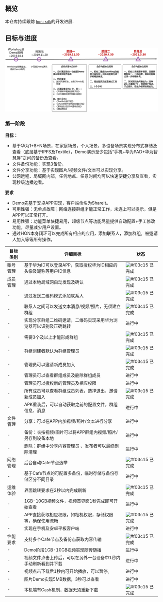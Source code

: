 ## 概览

本仓库持续跟踪 [`hon-sdk`](http://159.138.3.74/mediawiki/index.php/%E9%A6%96%E9%A1%B5)的开发进展.

## 目标与进度
![](https://github.com/SJTU-OpenNetwork/D-SDK/blob/master/doc/image/goals.png)

### 第一阶段

**目标：**
- 基于华为1+8+N场景，在家庭场景，个人场景，多设备场景实现分布式存储及查看（底层基于IPFS及Textile），Demo演示至少包括“手机+华为PAD+华为智慧屏”之间的备份及查看。
- 文件备份功能：实现3备份。
- 文件分享功能：基于实现图片/视频文件/文本可以实现分享。
- 公网远程、局域网内部，任何地点、任意时间均可以快速便捷分享及查看，实现秒级边播边看。

**要求**
- Demo先基于安卓APP实现，客户端命名为ShareIt。
- 可用性强：无单点故障；网络连接群组才能正常工作，未连上可以提示，但是APP可以正常打开。
- 易用性强：功能菜单快捷易用，超级节点等功能尽量提供自动配置+手工修改功能，尽量减少用户设置。
- 通过HON本身闭环可以完成所有相应的应用，添加联系人，添加群组，被邀请人加入等等所有操作。


| 目标类别 |  详细目标   | 状态  |
| ----    |  ----  | ----  |
|账号管理| 基于华为ID可以登录APP，获取授权华为ID相应的头像及昵称等用户ID信息 | ![#f03c15](https://placehold.it/15/c5f015/000000?text=+) 已完成 |
|成员管理|通过本地局域网自动发现及确认| ![#f03c15](https://placehold.it/15/c5f015/000000?text=+) 已完成 |
|-|通过发送二维码模式添加联系人| ![#f03c15](https://placehold.it/15/c5f015/000000?text=+) 已完成 |
|-|联系人之间可以发送文本消息/视频/照片，无须建立群组| ![#f03c15](https://placehold.it/15/c5f015/000000?text=+) 已完成 |
|-|实现分享群组二维码邀请，二维码实现采用华为浏览器可以识别及正确跳转| 进行中 |
|-|需要3个及以上才能形成群组| ![#f03c15](https://placehold.it/15/c5f015/000000?text=+) 已完成 |
|-|群组创建者默认为群组管理员| ![#f03c15](https://placehold.it/15/c5f015/000000?text=+) 已完成 |
|-|管理员可以邀请新成员加入| ![#f03c15](https://placehold.it/15/c5f015/000000?text=+) 已完成|
|-|管理员可以查看群组成员及删除群组成员| 进行中|
|-|管理员可以授权新的管理员及相应权限| 进行中|
|-|所有成员可以查看群组成员列表，选择退出，邀请新成员加入| ![#f03c15](https://placehold.it/15/c5f015/000000?text=+) 已完成 |
|-|APK重装后，可以自动获取之前的配置文件，群组信息、消息| 进行中 |
|文件管理|分享：可以在APP内加视频/照片/文本进行分享| 进行中 |
|-|备份：长按视频/图片可以将APP群组内视频/照片/另存到设备本地| 进行中 |
|-|删除：群组中分享内容管理员 、发布者可以最终删除清理| 进行中 |
|网络管理|后台自动Cafe节点选举| ![#f03c15](https://placehold.it/15/c5f015/000000?text=+) 已完成 |
|-|基于Cafe节点的可配置多备份，临时存储与备份存储区分不同目录| 进行中 |
|运维体验|界面跳转要求在2秒以内完成刷新|![#f03c15](https://placehold.it/15/c5f015/000000?text=+) 已完成|
|-|1GB-10GB视频文件，视频首界面1秒完成即可开始查看| 进行中 |
|-|APP直接获取相应权限，如相机权限，存储权限等，确保使用流畅|![#f03c15](https://placehold.it/15/c5f015/000000?text=+) 已完成|
|-|实现在手机及安卓平板客户端| 进行中 |
|性能要求|支持多个Cafe节点及备份点获取内容传输|![#f03c15](https://placehold.it/15/c5f015/000000?text=+) 已完成|
|-|Demo阶段1GB-10GB视频实现随传随播| 进行中 |
|-|视频文件点击上传后，可以在另外一台设备中1秒内手动刷新看到并下载| 进行中 |
|-|视频点击下载后1秒内可开始播放，可以暂停。| 进行中 |
|-|图片Demo实现5MB数据，3秒可以查看| 进行中 |
|-|本机端有Cash机制，数据无须重新下载|![#f03c15](https://placehold.it/15/c5f015/000000?text=+) 已完成|
